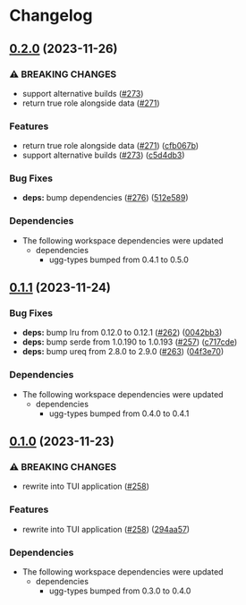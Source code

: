 # Changelog

## [0.2.0](https://github.com/kade-robertson/uggo/compare/uggo-ugg-api-v0.1.1...uggo-ugg-api-v0.2.0) (2023-11-26)


### ⚠ BREAKING CHANGES

* support alternative builds ([#273](https://github.com/kade-robertson/uggo/issues/273))
* return true role alongside data ([#271](https://github.com/kade-robertson/uggo/issues/271))

### Features

* return true role alongside data ([#271](https://github.com/kade-robertson/uggo/issues/271)) ([cfb067b](https://github.com/kade-robertson/uggo/commit/cfb067bae6bdf28a0895f52e099d7b4946a5b2b5))
* support alternative builds ([#273](https://github.com/kade-robertson/uggo/issues/273)) ([c5d4db3](https://github.com/kade-robertson/uggo/commit/c5d4db3c55994aa6b221b720b0132c9ac02462bd))


### Bug Fixes

* **deps:** bump dependencies ([#276](https://github.com/kade-robertson/uggo/issues/276)) ([512e589](https://github.com/kade-robertson/uggo/commit/512e589571e51e093e5eb401b75dd4d0faee0da4))


### Dependencies

* The following workspace dependencies were updated
  * dependencies
    * ugg-types bumped from 0.4.1 to 0.5.0

## [0.1.1](https://github.com/kade-robertson/uggo/compare/uggo-ugg-api-v0.1.0...uggo-ugg-api-v0.1.1) (2023-11-24)


### Bug Fixes

* **deps:** bump lru from 0.12.0 to 0.12.1 ([#262](https://github.com/kade-robertson/uggo/issues/262)) ([0042bb3](https://github.com/kade-robertson/uggo/commit/0042bb3a0c00d142dae61104773789643b76e64a))
* **deps:** bump serde from 1.0.190 to 1.0.193 ([#257](https://github.com/kade-robertson/uggo/issues/257)) ([c717cde](https://github.com/kade-robertson/uggo/commit/c717cde2d0d3f1c26fb3e5df02a27bf65fc2b779))
* **deps:** bump ureq from 2.8.0 to 2.9.0 ([#263](https://github.com/kade-robertson/uggo/issues/263)) ([04f3e70](https://github.com/kade-robertson/uggo/commit/04f3e70a531475eec4b0938732ba85a10d427ebf))


### Dependencies

* The following workspace dependencies were updated
  * dependencies
    * ugg-types bumped from 0.4.0 to 0.4.1

## [0.1.0](https://github.com/kade-robertson/uggo/compare/uggo-ugg-api-v0.0.99...uggo-ugg-api-v0.1.0) (2023-11-23)


### ⚠ BREAKING CHANGES

* rewrite into TUI application ([#258](https://github.com/kade-robertson/uggo/issues/258))

### Features

* rewrite into TUI application ([#258](https://github.com/kade-robertson/uggo/issues/258)) ([294aa57](https://github.com/kade-robertson/uggo/commit/294aa57a0256545ba730c2b9751582bd1afb952f))


### Dependencies

* The following workspace dependencies were updated
  * dependencies
    * ugg-types bumped from 0.3.0 to 0.4.0
